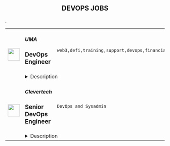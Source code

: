 <div align="center"><h2>DEVOPS JOBS</h2></div><table><tr>
                <td width="100" height="100" rowspan="2">
                    <img src="https://remoteok.com/assets/img/jobs/c5d088f2403149f3e44690a5f708809c1671347766.peg" width="38px" height="auto">
                </td>
                <td width="300">
                    <h5>UMA</h5>
                    <h3>DevOps Engineer</h3>
                </td>
                <td width="300">
                    <code>web3,defi,training,support,devops,financial,finance,cloud,leader,reliability,engineer,engineering</code>
                </td>
                <td width="200">
                <text>2 days ago</text>
                </td>
                <td width="100" rowspan="2">
                <a href="https://remoteOK.com/remote-jobs/remote-devops-engineer-uma-165917" align="right" target="_blank">Apply</a>
                </td>
            </tr>
            <tr>
                <td colspan="3">
                <details><summary>Description</summary>
                <div><span style="font-size:18px;">Our mission is to make markets universally fair and accessible.</span></div><div><br></div><div><b style="font-size:18px;">Who is UMA?</b></div><div>
<span style="font-size:11pt;">We are a team, driven by a shared </span><b style="font-size:11pt;">belief</b><span style="font-size:11pt;"> that markets should be universally accessible. Our </span><b style="font-size:11pt;">goal</b><span style="font-size:11pt;"> is to enable anyone to attain or transfer any form of financial risk, thus empowering everyone to participate in a universally accessible financial system. We have built an optimistic oracle for web3, and are building a robust ecosystem around that core solution. Our growing team is relatively small but incredibly mighty, and strives to be an engaging leader in the DeFi community.Â </span>
</div><div><br></div><div><b style="font-size:18px;">Where are we headed:Â </b></div><div><span style="font-size:11pt;">- Weâre building foundational infrastructure for web3 and developing high quality products to showcase this.</span></div><div><span style="font-size:11pt;">- Our road-map is robust, and with an iterative and continuous development philosophy, weâre always building.Â </span></div><div><span style="font-size:11pt;">- Weâre a global team that values diverse perspectives and top tier talent. Weâre growing internationally with the support of top tier investors and advisors.</span></div><div><br></div><div><b style="font-size:11pt;">Where do you fit in?</b></div><div>
<span style="font-size:11pt;">We're looking for a</span><b style="font-size:11pt;"> Sr. DevOps Engineer</b><span style="font-size:11pt;"> to join our team. You'll have an opportunity to work across our entire Ethereum-based web3 stack on cutting-edge technology that reshapes the global financial system. If you're a servant leader who values the ability to help other people excel, this is a role for you. You'll be a heavily relied on individual by the engineering team, and the organization at large.  </span>
</div><h4>Responsibilities</h4><ul>
<li>Managing a growing cloud infrastructure stack on GCP</li>
<li>Designing and managing permissioning systems across our cloud infrastructure and other relevant systems</li>
<li>Improving and building out CD pipelines</li>
<li>Managing and securing DNS</li>
<li>Owning alerting systems and processes (currently based on Pagerduty)</li>
<li>Manually managing much of the above responsibilities and automating them over time to allow the organization to continuously expand the scope of these activities</li>
</ul><h4>Skill and Qualifications</h4><ul>
<li>4+ years as a sysadmin, systems engineer, site reliability engineer, reliability engineer, or related role in a professional setting</li>
<li>Experience with Cloud Provider infrastructure, preferably GCP</li>
<li>Experience with secrets management</li>
<li>Experience with scripting languages like Bash or Python</li>
<li>Experience using, configuring, and managing custom and open source software</li>
<li>Passion for automation</li>
</ul><div>
<b style="font-size:18px;">Compensation</b><span style="font-size:18px;">:Â </span>
</div><div><span style="font-size:11pt;">- UMA's pay packages include competitive salaries & substantial token options. Salaries range from $100-200K and your token allocation can grow with your voting rewards while you participate in the growing ecosystem.</span></div><div><span style="font-size:11pt;">- Philosophies for a culture that shows we care: Take vacation when you need it, family care, training and development (just to name a few)</span></div><div><span style="font-size:11pt;">- 100% remote, which means we encourage you to create the work environment that you thrive in.</span></div><div><br></div><div><b style="font-size:18px;">Our values:Â </b></div><div><span style="font-size:11pt;">1) We value each individualâs right to economic freedom</span></div><div><span style="font-size:11pt;">2) We value openness, honesty, and directness.Â </span></div><div><span style="font-size:11pt;">3) We value integrity.</span></div><div><span style="font-size:11pt;">4) We value iterative learning.</span></div><div><span style="font-size:11pt;">5) We value taking smart risks.Â We value creating an environment where everyone âdoes their best workâ.Â </span></div><div><br></div><div><b style="font-size:18px;">Still want to know more?</b></div><div><br></div><div><span style="font-size:10.5pt;">-Our team at UMA blends a mix of highly-sought engineers, developers and community builders with a traditional finance pedigree. Our fast-growing team includes a diverse background of experiences and has drawn talent from Google, Ernst & Young, IBM and Goldman Sachs. Weâre a decentralized protocol governed by community members across the globe in a DAO, and supported by Risk Labs Foundation.Â </span></div><div><br></div><div><span style="font-size:10.5pt;">-We value economic freedom, integrity, and taking smart risks. Youâll succeed at UMA if youâre a self-starter, kind, adaptable, and passionate about building impactful tools to make finance more equitable.Â </span></div><div><br></div><div><span style="font-size:10.5pt;">-UMA is a remote-first international team and we support everyone to create an environment where they can do their best work. UMA teammates take the time off that they need and support each other to create an environment where they are happy, healthy, and inspired. We pride ourselves on being family-friendly as well as nomad-friendly.</span></div><div><br></div><div><span style="font-size:10.5pt;">-You will not get bored at UMA. The OO empowers unlimited ideas, products, services and protocols. We are constantly developing, building, experimenting and evolving.</span></div><div><br></div><div><i style="font-size:15px;">Studies have shown that women and people of colour are less likely to apply to jobs unless they meet every single qualification. Risk Labs, the employing entity, is an equal opportunity employer and is dedicated to diverse, inclusive, and authentic workplaces. So,Â  if youâre excited about this role but your past experience doesnât perfectly align- we encourage you to apply anyways. We value you taking the chance. Risk labs will not discriminate on the basis of race, religion, colour, national origin, gender, sexual orientation, age, marital status, veteran status, or disability status.</i></div><div><br></div><div><br></div><br/><br/>Please mention the word **BRAINY** and tag RMTczLjc1LjQxLjE1MQ== when applying to show you read the job post completely (#RMTczLjc1LjQxLjE1MQ==). This is a beta feature to avoid spam applicants. Companies can search these words to find applicants that read this and see they're human.
                </details>
                </td>
            </tr>,<tr>
                <td width="100" height="100" rowspan="2">
                    <img src="https://wwr-pro.s3.amazonaws.com/logos/0074/7619/logo.gif" width="38px" height="auto">
                </td>
                <td width="300">
                    <h5>Clevertech</h5>
                    <h3> Senior DevOps Engineer </h3>
                </td>
                <td width="300">
                    <code>DevOps and Sysadmin</code>
                </td>
                <td width="200">
                <text>0 days ago</text>
                </td>
                <td width="100" rowspan="2">
                <a href="https://weworkremotely.com/remote-jobs/clevertech-senior-devops-engineer-13" align="right" target="_blank">Apply</a>
                </td>
            </tr>
            <tr>
                <td colspan="3">
                <details><summary>Description</summary>
                <img src="https://we-work-remotely.imgix.net/logos/0074/7619/logo.gif?ixlib=rails-4.0.0&w=50&h=50&dpr=2&fit=fill&auto=compress" />

<p>
  <strong>Headquarters:</strong> New York, NY
    <br /><strong>URL:</strong> <a href="https://clevertech.biz">https://clevertech.biz</a>
</p>

<div>
<br>Experience Remote done Right. Over 20 years of remote experience, all 500+ staff are 100% remote and we still grow vibrant relationships, provide exceptional opportunities for career growth while working with stellar clients on ambitious projects<br><br>
</div><div><strong>What we're working on:</strong></div><div>
<br>Enterprise companies turn to us to help them launch innovative digital products that interact with hundreds of millions of customers, transactions and data points. The problems we solve every day are real and require creativity, grit and determination. We are building a culture that challenges norms while fostering experimentation and personal growth. In order to grasp the scale of problems we face, ideally, you have some exposure to Logistics, FinTech, Transportation, Insurance, Media or other complex multifactor industries<br><br>
</div><div><strong><br>Requirements</strong></div><ul>
<li>7+ years of professional experience (A technical assessment will be required)</li>
<li>Senior-level experience with AWS (EC2, RDS, S3, ECS, ELB)</li>
<li>Strong background in Linux and Mongo Atlas administration</li>
<li>Experience deploying Kubernetes in a production environment</li>
<li>Experience with CI/CD in Jenkins or CircleCi</li>
<li>Infrastructure as code (we use Terraform)</li>
<li>Experience with requirement gathering and presentation to executives</li>
<li>English fluency, verbal and written</li>
<li>Professional, empathic, team player</li>
<li>Problem solver, proactive, go-getter</li>
</ul><div><strong>Straight from the Devs</strong></div><div>
<br>Watch short snippets of actual developers (Real, not scripted) share why they joined <a href="https://cleverte.ch/3"><strong>YouTube Playlist<br></strong></a><br>
</div><div><strong>Why Clevertech is an amazing place to work at</strong></div><div>
<br>At Clevertech, you can expect that you will:<br><br>
</div><ul>
<li>Be 100% dedicated to one project at a time so that you can hone your skills, innovate and grow</li>
<li>Be a part of a team of talented and friendly senior-level developers</li>
<li>Work on projects that allow you to use cutting edge tech. We believe in constantly evolving your mastery</li>
</ul><div>
<br>The result? We produce meaningful work and we are truly proud and excited to be creating waves in an industry under transformation.<br><br>
</div>

<p><strong>To apply:</strong> <a href="https://weworkremotely.com/remote-jobs/clevertech-senior-devops-engineer-13">https://weworkremotely.com/remote-jobs/clevertech-senior-devops-engineer-13</a></p>

                </details>
                </td>
            </tr>,<tr>
                <td width="100" height="100" rowspan="2">
                    <img src="https://weworkremotely.com/assets/IsotypeV2-1ebe3dd57673f3e8d02b7490bc0faaef55d6a95d3a4aaf17298bd3ed503ae7fe.svg" width="38px" height="auto">
                </td>
                <td width="300">
                    <h5>Lifetimely</h5>
                    <h3> Senior Devops / PostgreSQL Admin (USD 80K-120K)</h3>
                </td>
                <td width="300">
                    <code>DevOps and Sysadmin</code>
                </td>
                <td width="200">
                <text>6 days ago</text>
                </td>
                <td width="100" rowspan="2">
                <a href="https://weworkremotely.com/remote-jobs/lifetimely-senior-devops-postgresql-admin-usd-80k-120k" align="right" target="_blank">Apply</a>
                </td>
            </tr>
            <tr>
                <td colspan="3">
                <details><summary>Description</summary>
                

<p>
  <strong>Headquarters:</strong> Helsinki, Finland
    <br /><strong>URL:</strong> <a href="https://lifetimely.io">https://lifetimely.io</a>
</p>

<div>Lifetimely is a fast-growing ecommerce analytics company looking for a <strong>Senior DevOps with PostgreSQL expertise to help us manage and take ownership of our bare metal servers and databases</strong>. If you have experience managing machines with Ansible (or any other server automation tool) and also managed PostgreSQL servers before, then we want to hear from you!<br><br>
</div><div>Our customers include names like MrBeast's Feastables, Liquid Death, and Unilever. You can read about our app on the <a href="https://apps.shopify.com/lifetimely-lifetime-value-and-profit-analytics">Shopify app store</a> and <a href="https://lifetimely.io/">our website</a>. We provide real-time reporting and predictions to more than 5000 ecommerce shops. To give you a sense of scale - we collect data on millions of orders per day from a few thousand stores and process many millions of background jobs to deliver quality reports and insights to our customers. <br><br>
</div><div>We're looking for someone who can hit the ground running and make an immediate impact on our team. In this role, you'll be responsible for maintaining and optimizing our databases, as well as implementing backup and disaster recovery solutions.<br><br>
</div><div><strong>We are looking for someone who has extensive experience in the following:</strong></div><ul>
<li>5+ years of PostgreSQL experience</li>
<li>Storage tuning</li>
<li>Experience with PGBackRest or any other backup solution</li>
</ul><div><br></div><div><strong>Additionally, we will highly value experience with:</strong></div><ul>
<li>Bare metal servers</li>
<li>Being Ubuntu admin</li>
<li>Docker</li>
<li>Nomad ( or Kubernetes ) experience</li>
</ul><div><br></div><div><strong>Other:</strong></div><ul>
<li>You should be humble, can mentor others, both provide and receive direction and be always willing to share what you learn.</li>
<li>Location: prefer America / Europe / Africa</li>
</ul><div><br></div><div>
<strong>Compensation for this position is between USD 80K-120K and varies with experience and skill set.</strong> This is a full-time position, but we will consider candidates who can allocate 25+ hours per week to the project. You will be employed through <a href="https://www.usemultiplier.com/">Multiplier</a> either as a full-time employee or as a contractor with paid time off and other benefits, depending on your location and preferences.<br><br>
</div><div>
<strong>Where we are and how we work:<br></strong><br>
</div><div>Our tech stack is Ansible / Ruby / PostgreSQL.<br><br>
</div><div>Working for Lifetimely doesn't feel like the usual office or startup gig: we are a distributed group of 20+ people across ten different countries 🇫🇮 🇺🇸 🇫🇷 🇨🇱 🇪🇬 🇪🇸 🇭🇷🇸🇬🇦🇺🇦🇺 with our own way of working. Some of us are nomads, some just like working remotely. We highly encourage written (long-form) communication and documenting things on Notion, and generally don't like tight fixed schedules. There is not much management or oversight, we expect you to know how to manage yourself. <strong>We prioritize shipping and results above how or when you do the work.<br></strong><br>
</div><div>
<strong>Two meetings per week, one for the devs on Tuesday and another one on Thursday for everyone. That's it.</strong> If you are into distributed work and prefer the lifestyle aspects or maybe live somewhere with not many exciting startups, you will enjoy working with us.<br><br>
</div><div>
<strong>To apply, please...<br></strong><br>
</div><ul>
<li>Describe the largest PostgreSQL deployment you worked on.</li>
<li>Please explain in your own words why VACUUM exists in Postgres</li>
<li>What was the largest number of Linux servers you had to manage? Describe what the infrastructure was used for.</li>
</ul><div><br></div><div>If you're passionate about working with databases and have the skills and experience we're looking for, then we encourage you to apply for this role. We can't wait to hear from you and learn more about why you're the right person for the job. <br><strong><br></strong>All the interviews will be conducted by the company CTO - you won't be talking to a recruiter.</div><div><br></div><div><br></div><div><br></div>

<p><strong>To apply:</strong> <a href="https://weworkremotely.com/remote-jobs/lifetimely-senior-devops-postgresql-admin-usd-80k-120k">https://weworkremotely.com/remote-jobs/lifetimely-senior-devops-postgresql-admin-usd-80k-120k</a></p>

                </details>
                </td>
            </tr>,<tr>
                <td width="100" height="100" rowspan="2">
                    <img src="https://wwr-pro.s3.amazonaws.com/logos/0001/4828/logo.gif" width="38px" height="auto">
                </td>
                <td width="300">
                    <h5>Bear Group</h5>
                    <h3> DevOps Engineer</h3>
                </td>
                <td width="300">
                    <code>DevOps and Sysadmin</code>
                </td>
                <td width="200">
                <text>7 days ago</text>
                </td>
                <td width="100" rowspan="2">
                <a href="https://weworkremotely.com/remote-jobs/bear-group-devops-engineer" align="right" target="_blank">Apply</a>
                </td>
            </tr>
            <tr>
                <td colspan="3">
                <details><summary>Description</summary>
                <img src="https://we-work-remotely.imgix.net/logos/0001/4828/logo.gif?ixlib=rails-4.0.0&w=50&h=50&dpr=2&fit=fill&auto=compress" />

<p>
  <strong>Headquarters:</strong> Seattle, Wa
    <br /><strong>URL:</strong> <a href="https://www.beargroup.com/">https://www.beargroup.com/</a>
</p>

<div>Bear Group is a leading web development firm dedicated to building and supporting custom website solutions that businesses can count on. Our approachable team of experts helps navigate custom website projects of every size and complexity. With high standards of integrity guiding us, we seek to understand client pain points, offer our best guidance, and build solutions that mold technology to fit a business.</div><div><br></div><div>We’re looking for a motivated individual ready to roll up your sleeves and join our talented team. Work alongside some of the brightest in the web development industry in a fully remote, rewarding and down-to-earth company culture. This is a place where you can thrive. </div><div><br></div><div>The DevOps Engineer needs to be self-motivated and able to work independently most of the time, but we have a friendly and capable team to collaborate with along the way. The ideal person is reliable and consistent with a mind for standardizing and streamlining processes, and able to efficiently find the root cause when things don't go to plan.</div><div><br></div><div>The type of work depends on the client, but often includes:</div><ul>
<li>Execute safe and efficient deployment procedures to QA, staging, and production environments for Bear Group clients</li>
<li>Collaborate with Team Leads to review and merge code prior to deployments</li>
<li>Handle escalation support and help troubleshoot and resolve issues that may arise in client’s server environments</li>
<li>Work directly with all members of the project management team on environment-related items</li>
<li>Engage with client IT department and technical support for hosting companies</li>
<li>​​Support developers with new hire onboarding, local environment setup, and keeping developers unblocked from environment-related issues in their day-to-day coding tasks</li>
</ul><div><br></div><div><strong>General Qualifications</strong></div><ul>
<li>Bachelor’s degree plus 5+ years in a DevOps focused role</li>
<li>Preference for client service environments such as web development firms, technical support teams, interactive agencies, or graphic design firms</li>
<li>Independence, enthusiasm, superb communication, attention to detail, and organization skills</li>
<li>Experience administrating Linux based servers, including Apache and Nginx, ideally with mod-php or php-fpm</li>
<li>Understanding of web application frameworks, ideally PHP based</li>
<li>Experience handling complex merges and conflict resolution in git</li>
<li>Working knowledge of Docker</li>
<li>Understanding of networking concepts, including DNS, routing, and caching</li>
<li>Understanding of database concepts and administration</li>
<li>Familiarity with web hosting platforms such as AWS, Linode, Rackspace, Acquia, Pantheon, Platform.sh</li>
</ul><div><br></div><div><strong>Working at Bear Group</strong></div><div>In addition to competitive pay, we provide a range of benefits and resources to our employees, including: </div><ul>
<li>Medical, vision, and dental insurance</li>
<li>3 weeks of PTO plus approximately 10 vacation days annually</li>
<li>401k with matching</li>
<li>$1,500 annual education stipend</li>
<li>Software and home equipment stipend for the tools that you prefer to use</li>
</ul><div>
<br>To learn more about us, visit <a href="http://www.beargroup.com">www.beargroup.com</a>. We are an equal opportunity employer and value diversity at our company. We do not discriminate on the basis of race, religion, color, national origin, gender, sexual orientation, age, marital status, veteran status, or disability status.</div>

<p><strong>To apply:</strong> <a href="https://weworkremotely.com/remote-jobs/bear-group-devops-engineer">https://weworkremotely.com/remote-jobs/bear-group-devops-engineer</a></p>

                </details>
                </td>
            </tr>,<tr>
                <td width="100" height="100" rowspan="2">
                    <img src="https://weworkremotely.com/assets/IsotypeV2-1ebe3dd57673f3e8d02b7490bc0faaef55d6a95d3a4aaf17298bd3ed503ae7fe.svg" width="38px" height="auto">
                </td>
                <td width="300">
                    <h5>RemoteMore</h5>
                    <h3> DevOps Engineer</h3>
                </td>
                <td width="300">
                    <code>DevOps and Sysadmin</code>
                </td>
                <td width="200">
                <text>35 days ago</text>
                </td>
                <td width="100" rowspan="2">
                <a href="https://weworkremotely.com/remote-jobs/remotemore-devops-engineer" align="right" target="_blank">Apply</a>
                </td>
            </tr>
            <tr>
                <td colspan="3">
                <details><summary>Description</summary>
                

<p>
  <strong>Headquarters:</strong> Berlin/Chicago 
    <br /><strong>URL:</strong> <a href="https://remotemore.com/candidates?utm_source=Jobpost&amp;utm_medium=WWR&amp;utm_campaign=PythonTrue">https://remotemore.com/candidates?utm_source=Jobpost&amp;utm_medium=WWR&amp;utm_campaign=PythonTrue</a>
</p>

<div><strong>The position</strong></div><div><br></div><div>RemoteMore is helping a large tech company with hiring DevOps engineers for its European and US teams.</div><div><br></div><div>The company is one of the major tech companies and works across many internal product teams. Multiple DevOps engineers will be hired and matched to the teams that are best fit for their background/experience. All product teams are fully distributed. The company culture is to focus on work delivered and not hours worked.</div><div><br></div><div>Good work-life balance is encouraged: 4-week paid holiday per year is part of the benefits package. You can work from home or any other place of your choice.</div><div><br></div><div>The position is full-time and fully remote.</div><div>
<br><br>
</div><div><strong>Your profile</strong></div><div><br></div><div>Coming from a strong technical background, you are expected to have:</div><div><br></div><ul>
<li>Required technologies: AWS/Azure/GCP, CI/CD pipelines, Docker</li>
<li>Bonus points: Python/Ruby/Golang coding skills; Kubernetes; Jenkins</li>
<li>Top technical skills for your level of experience: Intermediate or Senior (2+  years of professional experience)</li>
<li>The soft skills to work remotely. Strong individual contributor, strong communication skills.</li>
<li>Passion for remote work. You understand the pros and cons of working remotely.</li>
<li>Good English language skills to work as part of an international team.<br><br>
</li>
</ul><div><br></div><div><strong>Why should YOU apply?</strong></div><div><br></div><ul>
<li>Work from anywhere you want.</li>
<li>Competitive compensation based on your skills.</li>
<li>Work in a team with other top developers.</li>
<li>Making a difference.<br><br><br>
</li>
</ul><div>To be considered for the position, please sign up to RemoteMore by following the apply button. </div><div>
<br><br>
</div>

<p><strong>To apply:</strong> <a href="https://weworkremotely.com/remote-jobs/remotemore-devops-engineer">https://weworkremotely.com/remote-jobs/remotemore-devops-engineer</a></p>

                </details>
                </td>
            </tr></table>